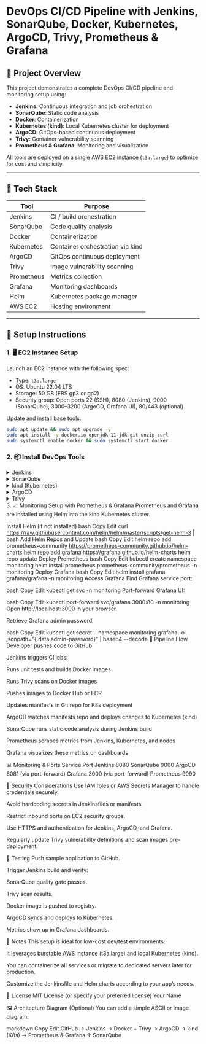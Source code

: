 # DevOps CI/CD Pipeline with Jenkins, SonarQube, Docker, Kubernetes, ArgoCD, Trivy, Prometheus & Grafana

## 📌 Project Overview

This project demonstrates a complete DevOps CI/CD pipeline and monitoring setup using:
- **Jenkins**: Continuous integration and job orchestration
- **SonarQube**: Static code analysis
- **Docker**: Containerization
- **Kubernetes (kind)**: Local Kubernetes cluster for deployment
- **ArgoCD**: GitOps-based continuous deployment
- **Trivy**: Container vulnerability scanning
- **Prometheus & Grafana**: Monitoring and visualization

All tools are deployed on a single AWS EC2 instance (`t3a.large`) to optimize for cost and simplicity.

---

## 🔧 Tech Stack

| Tool         | Purpose                               |
|--------------|-------------------------------------|
| Jenkins      | CI / build orchestration             |
| SonarQube    | Code quality analysis                |
| Docker       | Containerization                    |
| Kubernetes   | Container orchestration via kind    |
| ArgoCD       | GitOps continuous deployment        |
| Trivy        | Image vulnerability scanning         |
| Prometheus   | Metrics collection                   |
| Grafana      | Monitoring dashboards                |
| Helm         | Kubernetes package manager           |
| AWS EC2      | Hosting environment                  |

---

## 🚀 Setup Instructions

### 1. 🖥️ EC2 Instance Setup

Launch an EC2 instance with the following spec:
- Type: `t3a.large`
- OS: Ubuntu 22.04 LTS
- Storage: 50 GB (EBS gp3 or gp2)
- Security group: Open ports 22 (SSH), 8080 (Jenkins), 9000 (SonarQube), 3000–3200 (ArgoCD, Grafana UI), 80/443 (optional)

Update and install base tools:
```bash
sudo apt update && sudo apt upgrade -y
sudo apt install -y docker.io openjdk-11-jdk git unzip curl
sudo systemctl enable docker && sudo systemctl start docker
```
### 2. 📦 Install DevOps Tools
<details> <summary>Jenkins</summary>
bash
Copy
Edit
wget -q -O - https://pkg.jenkins.io/debian-stable/jenkins.io.key | sudo apt-key add -
sudo sh -c 'echo deb https://pkg.jenkins.io/debian-stable binary/ > /etc/apt/sources.list.d/jenkins.list'
sudo apt update && sudo apt install -y jenkins
sudo systemctl enable jenkins && sudo systemctl start jenkins
Access Jenkins UI at http://<EC2-IP>:8080

</details> <details> <summary>SonarQube</summary>
Run SonarQube via Docker:

bash
Copy
Edit
docker run -d --name sonarqube -p 9000:9000 sonarqube
Access SonarQube at http://<EC2-IP>:9000

</details> <details> <summary>kind (Kubernetes)</summary>
bash
Copy
Edit
curl -Lo ./kind https://kind.sigs.k8s.io/dl/latest/kind-linux-amd64
chmod +x ./kind && sudo mv ./kind /usr/local/bin/
kind create cluster
</details> <details> <summary>ArgoCD</summary>
bash
Copy
Edit
kubectl create namespace argocd
kubectl apply -n argocd -f https://raw.githubusercontent.com/argoproj/argo-cd/stable/manifests/install.yaml
Access ArgoCD UI via port-forward:

bash
Copy
Edit
kubectl port-forward svc/argocd-server -n argocd 8081:443
Then visit https://localhost:8081 (ignore SSL warning initially)

</details> <details> <summary>Trivy</summary>
bash
Copy
Edit
sudo apt install wget -y
wget https://github.com/aquasecurity/trivy/releases/latest/download/trivy_0.50.0_Linux-64bit.deb
sudo dpkg -i trivy_0.50.0_Linux-64bit.deb
</details>
3. 📈 Monitoring Setup with Prometheus & Grafana
Prometheus and Grafana are installed using Helm into the kind Kubernetes cluster.

Install Helm (if not installed)
bash
Copy
Edit
curl https://raw.githubusercontent.com/helm/helm/master/scripts/get-helm-3 | bash
Add Helm Repos and Update
bash
Copy
Edit
helm repo add prometheus-community https://prometheus-community.github.io/helm-charts
helm repo add grafana https://grafana.github.io/helm-charts
helm repo update
Deploy Prometheus
bash
Copy
Edit
kubectl create namespace monitoring
helm install prometheus prometheus-community/prometheus -n monitoring
Deploy Grafana
bash
Copy
Edit
helm install grafana grafana/grafana -n monitoring
Access Grafana
Find Grafana service port:

bash
Copy
Edit
kubectl get svc -n monitoring
Port-forward Grafana UI:

bash
Copy
Edit
kubectl port-forward svc/grafana 3000:80 -n monitoring
Open http://localhost:3000 in your browser.

Retrieve Grafana admin password:

bash
Copy
Edit
kubectl get secret --namespace monitoring grafana -o jsonpath="{.data.admin-password}" | base64 --decode
🔁 Pipeline Flow
Developer pushes code to GitHub

Jenkins triggers CI jobs:

Runs unit tests and builds Docker images

Runs Trivy scans on Docker images

Pushes images to Docker Hub or ECR

Updates manifests in Git repo for K8s deployment

ArgoCD watches manifests repo and deploys changes to Kubernetes (kind)

SonarQube runs static code analysis during Jenkins build

Prometheus scrapes metrics from Jenkins, Kubernetes, and nodes

Grafana visualizes these metrics on dashboards

📊 Monitoring & Ports
Service	Port
Jenkins	8080
SonarQube	9000
ArgoCD	8081 (via port-forward)
Grafana	3000 (via port-forward)
Prometheus	9090

🔐 Security Considerations
Use IAM roles or AWS Secrets Manager to handle credentials securely.

Avoid hardcoding secrets in Jenkinsfiles or manifests.

Restrict inbound ports on EC2 security groups.

Use HTTPS and authentication for Jenkins, ArgoCD, and Grafana.

Regularly update Trivy vulnerability definitions and scan images pre-deployment.

🧪 Testing
Push sample application to GitHub.

Trigger Jenkins build and verify:

SonarQube quality gate passes.

Trivy scan results.

Docker image is pushed to registry.

ArgoCD syncs and deploys to Kubernetes.

Metrics show up in Grafana dashboards.

📎 Notes
This setup is ideal for low-cost dev/test environments.

It leverages burstable AWS instance (t3a.large) and local Kubernetes (kind).

You can containerize all services or migrate to dedicated servers later for production.

Customize the Jenkinsfile and Helm charts according to your app’s needs.

📄 License
MIT License (or specify your preferred license)
Your Name

🖼 Architecture Diagram (Optional)
You can add a simple ASCII or image diagram:

markdown
Copy
Edit
GitHub → Jenkins → Docker + Trivy → ArgoCD → kind (K8s) → Prometheus & Grafana
                                         ↑
                                    SonarQube
